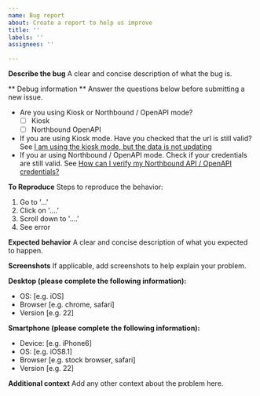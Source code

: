 ```yaml
---
name: Bug report
about: Create a report to help us improve
title: ''
labels: ''
assignees: ''

---
```


**Describe the bug**
A clear and concise description of what the bug is.

** Debug information **
Answer the questions below before submitting a new issue.

* Are you using Kiosk or Northbound / OpenAPI mode?
  * [ ] Kiosk
  * [ ] Northbound OpenAPI
* If you are using Kiosk mode. Have you checked that the url is still valid? See [I am using the kiosk mode, but the data is not updating](https://github.com/tijsverkoyen/HomeAssistant-FusionSolar/blob/master/README.md#i-am-using-the-kiosk-mode-but-the-data-is-not-updating)
* If you ar using Northbound / OpenAPI mode. Check if your credentials are still valid. See [How can I verify my Northbound API / OpenAPI credentials?](https://github.com/tijsverkoyen/HomeAssistant-FusionSolar/blob/master/README.md#how-can-i-verify-my-northbound-api--openapi-credentials)
 

**To Reproduce**
Steps to reproduce the behavior:
1. Go to '...'
2. Click on '....'
3. Scroll down to '....'
4. See error

**Expected behavior**
A clear and concise description of what you expected to happen.

**Screenshots**
If applicable, add screenshots to help explain your problem.

**Desktop (please complete the following information):**
 - OS: [e.g. iOS]
 - Browser [e.g. chrome, safari]
 - Version [e.g. 22]

**Smartphone (please complete the following information):**
 - Device: [e.g. iPhone6]
 - OS: [e.g. iOS8.1]
 - Browser [e.g. stock browser, safari]
 - Version [e.g. 22]

**Additional context**
Add any other context about the problem here.
